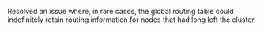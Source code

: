 Resolved an issue where, in rare cases, the global routing table could indefinitely retain routing information for nodes that had long left the cluster.
